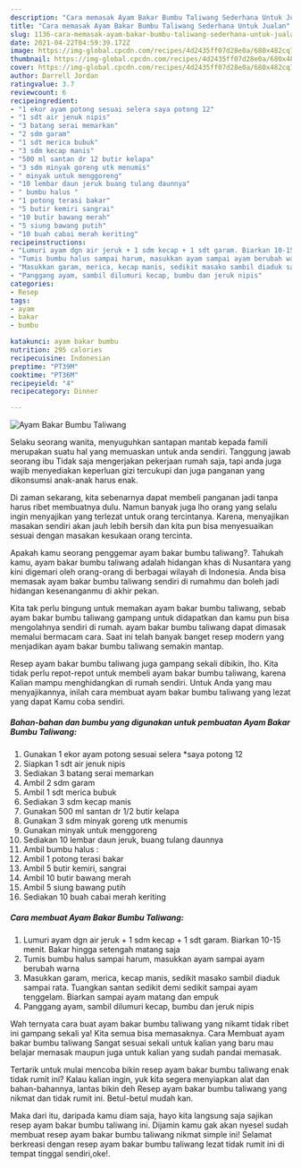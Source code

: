 ```yaml
---
description: "Cara memasak Ayam Bakar Bumbu Taliwang Sederhana Untuk Jualan"
title: "Cara memasak Ayam Bakar Bumbu Taliwang Sederhana Untuk Jualan"
slug: 1136-cara-memasak-ayam-bakar-bumbu-taliwang-sederhana-untuk-jualan
date: 2021-04-22T04:59:39.172Z
image: https://img-global.cpcdn.com/recipes/4d2435ff07d28e0a/680x482cq70/ayam-bakar-bumbu-taliwang-foto-resep-utama.jpg
thumbnail: https://img-global.cpcdn.com/recipes/4d2435ff07d28e0a/680x482cq70/ayam-bakar-bumbu-taliwang-foto-resep-utama.jpg
cover: https://img-global.cpcdn.com/recipes/4d2435ff07d28e0a/680x482cq70/ayam-bakar-bumbu-taliwang-foto-resep-utama.jpg
author: Darrell Jordan
ratingvalue: 3.7
reviewcount: 6
recipeingredient:
- "1 ekor ayam potong sesuai selera saya potong 12"
- "1 sdt air jenuk nipis"
- "3 batang serai memarkan"
- "2 sdm garam"
- "1 sdt merica bubuk"
- "3 sdm kecap manis"
- "500 ml santan dr 12 butir kelapa"
- "3 sdm minyak goreng utk menumis"
- " minyak untuk menggoreng"
- "10 lembar daun jeruk buang tulang daunnya"
- " bumbu halus "
- "1 potong terasi bakar"
- "5 butir kemiri sangrai"
- "10 butir bawang merah"
- "5 siung bawang putih"
- "10 buah cabai merah keriting"
recipeinstructions:
- "Lumuri ayam dgn air jeruk + 1 sdm kecap + 1 sdt garam. Biarkan 10-15 menit. Bakar hingga setengah matang saja"
- "Tumis bumbu halus sampai harum, masukkan ayam sampai ayam berubah warna"
- "Masukkan garam, merica, kecap manis, sedikit masako sambil diaduk sampai rata. Tuangkan santan sedikit demi sedikit sampai ayam tenggelam. Biarkan sampai ayam matang dan empuk"
- "Panggang ayam, sambil dilumuri kecap, bumbu dan jeruk nipis"
categories:
- Resep
tags:
- ayam
- bakar
- bumbu

katakunci: ayam bakar bumbu 
nutrition: 295 calories
recipecuisine: Indonesian
preptime: "PT39M"
cooktime: "PT36M"
recipeyield: "4"
recipecategory: Dinner

---
```



![Ayam Bakar Bumbu Taliwang](https://img-global.cpcdn.com/recipes/4d2435ff07d28e0a/680x482cq70/ayam-bakar-bumbu-taliwang-foto-resep-utama.jpg)

Selaku seorang wanita, menyuguhkan santapan mantab kepada famili merupakan suatu hal yang memuaskan untuk anda sendiri. Tanggung jawab seorang ibu Tidak saja mengerjakan pekerjaan rumah saja, tapi anda juga wajib menyediakan keperluan gizi tercukupi dan juga panganan yang dikonsumsi anak-anak harus enak.

Di zaman  sekarang, kita sebenarnya dapat membeli panganan jadi tanpa harus ribet membuatnya dulu. Namun banyak juga lho orang yang selalu ingin menyajikan yang terlezat untuk orang tercintanya. Karena, menyajikan masakan sendiri akan jauh lebih bersih dan kita pun bisa menyesuaikan sesuai dengan masakan kesukaan orang tercinta. 



Apakah kamu seorang penggemar ayam bakar bumbu taliwang?. Tahukah kamu, ayam bakar bumbu taliwang adalah hidangan khas di Nusantara yang kini digemari oleh orang-orang di berbagai wilayah di Indonesia. Anda bisa memasak ayam bakar bumbu taliwang sendiri di rumahmu dan boleh jadi hidangan kesenanganmu di akhir pekan.

Kita tak perlu bingung untuk memakan ayam bakar bumbu taliwang, sebab ayam bakar bumbu taliwang gampang untuk didapatkan dan kamu pun bisa mengolahnya sendiri di rumah. ayam bakar bumbu taliwang dapat dimasak memalui bermacam cara. Saat ini telah banyak banget resep modern yang menjadikan ayam bakar bumbu taliwang semakin mantap.

Resep ayam bakar bumbu taliwang juga gampang sekali dibikin, lho. Kita tidak perlu repot-repot untuk membeli ayam bakar bumbu taliwang, karena Kalian mampu menghidangkan di rumah sendiri. Untuk Anda yang mau menyajikannya, inilah cara membuat ayam bakar bumbu taliwang yang lezat yang dapat Kamu coba sendiri.

<!--inarticleads1-->

##### Bahan-bahan dan bumbu yang digunakan untuk pembuatan Ayam Bakar Bumbu Taliwang:

1. Gunakan 1 ekor ayam potong sesuai selera *saya potong 12
1. Siapkan 1 sdt air jenuk nipis
1. Sediakan 3 batang serai memarkan
1. Ambil 2 sdm garam
1. Ambil 1 sdt merica bubuk
1. Sediakan 3 sdm kecap manis
1. Gunakan 500 ml santan dr 1/2 butir kelapa
1. Gunakan 3 sdm minyak goreng utk menumis
1. Gunakan  minyak untuk menggoreng
1. Sediakan 10 lembar daun jeruk, buang tulang daunnya
1. Ambil  bumbu halus :
1. Ambil 1 potong terasi bakar
1. Ambil 5 butir kemiri, sangrai
1. Ambil 10 butir bawang merah
1. Ambil 5 siung bawang putih
1. Sediakan 10 buah cabai merah keriting




<!--inarticleads2-->

##### Cara membuat Ayam Bakar Bumbu Taliwang:

1. Lumuri ayam dgn air jeruk + 1 sdm kecap + 1 sdt garam. Biarkan 10-15 menit. Bakar hingga setengah matang saja
1. Tumis bumbu halus sampai harum, masukkan ayam sampai ayam berubah warna
1. Masukkan garam, merica, kecap manis, sedikit masako sambil diaduk sampai rata. Tuangkan santan sedikit demi sedikit sampai ayam tenggelam. Biarkan sampai ayam matang dan empuk
1. Panggang ayam, sambil dilumuri kecap, bumbu dan jeruk nipis




Wah ternyata cara buat ayam bakar bumbu taliwang yang nikamt tidak ribet ini gampang sekali ya! Kita semua bisa memasaknya. Cara Membuat ayam bakar bumbu taliwang Sangat sesuai sekali untuk kalian yang baru mau belajar memasak maupun juga untuk kalian yang sudah pandai memasak.

Tertarik untuk mulai mencoba bikin resep ayam bakar bumbu taliwang enak tidak rumit ini? Kalau kalian ingin, yuk kita segera menyiapkan alat dan bahan-bahannya, lantas bikin deh Resep ayam bakar bumbu taliwang yang nikmat dan tidak rumit ini. Betul-betul mudah kan. 

Maka dari itu, daripada kamu diam saja, hayo kita langsung saja sajikan resep ayam bakar bumbu taliwang ini. Dijamin kamu gak akan nyesel sudah membuat resep ayam bakar bumbu taliwang nikmat simple ini! Selamat berkreasi dengan resep ayam bakar bumbu taliwang lezat tidak rumit ini di tempat tinggal sendiri,oke!.

